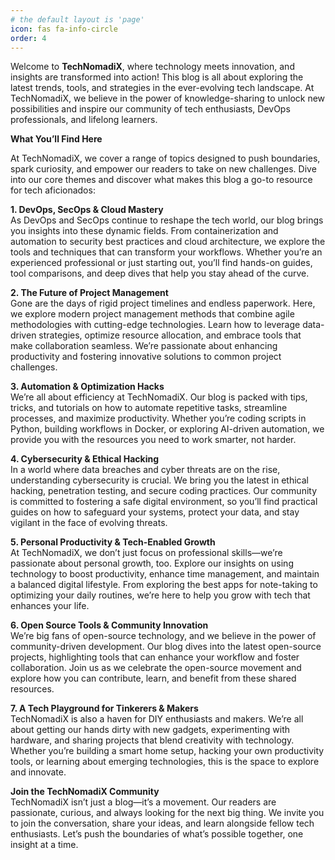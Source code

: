 ```yaml
---
# the default layout is 'page'
icon: fas fa-info-circle
order: 4
---
```


Welcome to **TechNomadiX**, where technology meets innovation, and insights are transformed into action! This blog is all about exploring the latest trends, tools, and strategies in the ever-evolving tech landscape. At TechNomadiX, we believe in the power of knowledge-sharing to unlock new possibilities and inspire our community of tech enthusiasts, DevOps professionals, and lifelong learners.

**What You’ll Find Here**

At TechNomadiX, we cover a range of topics designed to push boundaries, spark curiosity, and empower our readers to take on new challenges. Dive into our core themes and discover what makes this blog a go-to resource for tech aficionados:

**1. DevOps, SecOps & Cloud Mastery**  
As DevOps and SecOps continue to reshape the tech world, our blog brings you insights into these dynamic fields. From containerization and automation to security best practices and cloud architecture, we explore the tools and techniques that can transform your workflows. Whether you’re an experienced professional or just starting out, you’ll find hands-on guides, tool comparisons, and deep dives that help you stay ahead of the curve.

**2. The Future of Project Management**  
Gone are the days of rigid project timelines and endless paperwork. Here, we explore modern project management methods that combine agile methodologies with cutting-edge technologies. Learn how to leverage data-driven strategies, optimize resource allocation, and embrace tools that make collaboration seamless. We’re passionate about enhancing productivity and fostering innovative solutions to common project challenges.

**3. Automation & Optimization Hacks**  
We’re all about efficiency at TechNomadiX. Our blog is packed with tips, tricks, and tutorials on how to automate repetitive tasks, streamline processes, and maximize productivity. Whether you’re coding scripts in Python, building workflows in Docker, or exploring AI-driven automation, we provide you with the resources you need to work smarter, not harder.

**4. Cybersecurity & Ethical Hacking**  
In a world where data breaches and cyber threats are on the rise, understanding cybersecurity is crucial. We bring you the latest in ethical hacking, penetration testing, and secure coding practices. Our community is committed to fostering a safe digital environment, so you’ll find practical guides on how to safeguard your systems, protect your data, and stay vigilant in the face of evolving threats.

**5. Personal Productivity & Tech-Enabled Growth**  
At TechNomadiX, we don’t just focus on professional skills—we’re passionate about personal growth, too. Explore our insights on using technology to boost productivity, enhance time management, and maintain a balanced digital lifestyle. From exploring the best apps for note-taking to optimizing your daily routines, we’re here to help you grow with tech that enhances your life.

**6. Open Source Tools & Community Innovation**  
We’re big fans of open-source technology, and we believe in the power of community-driven development. Our blog dives into the latest open-source projects, highlighting tools that can enhance your workflow and foster collaboration. Join us as we celebrate the open-source movement and explore how you can contribute, learn, and benefit from these shared resources.

**7. A Tech Playground for Tinkerers & Makers**  
TechNomadiX is also a haven for DIY enthusiasts and makers. We’re all about getting our hands dirty with new gadgets, experimenting with hardware, and sharing projects that blend creativity with technology. Whether you’re building a smart home setup, hacking your own productivity tools, or learning about emerging technologies, this is the space to explore and innovate.

**Join the TechNomadiX Community**  
TechNomadiX isn’t just a blog—it’s a movement. Our readers are passionate, curious, and always looking for the next big thing. We invite you to join the conversation, share your ideas, and learn alongside fellow tech enthusiasts. Let’s push the boundaries of what’s possible together, one insight at a time.
